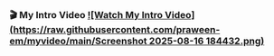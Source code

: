 ### 🎬 My Intro Video  [![Watch My Intro Video](https://raw.githubusercontent.com/praween-em/myvideo/main/Screenshot 2025-08-16 184432.png)](https://praween-em.github.io/myvideo/)
